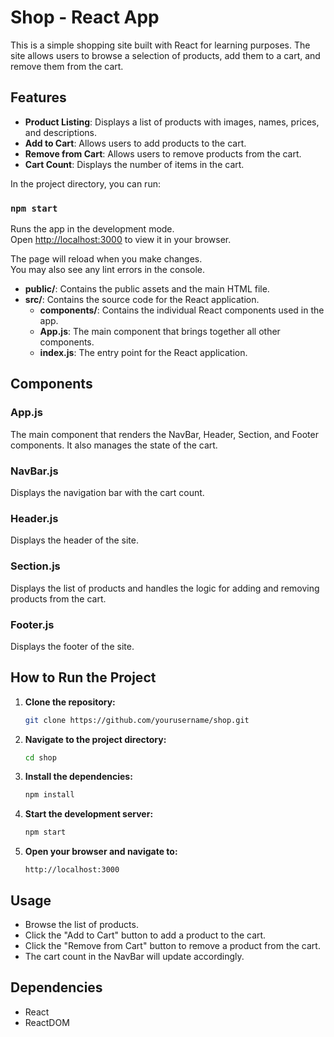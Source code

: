 # Shop - React App

This is a simple shopping site built with React for learning purposes. The site allows users to browse a selection of products, add them to a cart, and remove them from the cart.

## Features

- **Product Listing**: Displays a list of products with images, names, prices, and descriptions.
- **Add to Cart**: Allows users to add products to the cart.
- **Remove from Cart**: Allows users to remove products from the cart.
- **Cart Count**: Displays the number of items in the cart.

In the project directory, you can run:

### `npm start`

Runs the app in the development mode.\
Open [http://localhost:3000](http://localhost:3000) to view it in your browser.

The page will reload when you make changes.\
You may also see any lint errors in the console.


- **public/**: Contains the public assets and the main HTML file.
- **src/**: Contains the source code for the React application.
  - **components/**: Contains the individual React components used in the app.
  - **App.js**: The main component that brings together all other components.
  - **index.js**: The entry point for the React application.

## Components

### App.js

The main component that renders the NavBar, Header, Section, and Footer components. It also manages the state of the cart.

### NavBar.js

Displays the navigation bar with the cart count.

### Header.js

Displays the header of the site.

### Section.js

Displays the list of products and handles the logic for adding and removing products from the cart.

### Footer.js

Displays the footer of the site.

## How to Run the Project

1. **Clone the repository:**
    ```bash
    git clone https://github.com/yourusername/shop.git
    ```
2. **Navigate to the project directory:**
    ```bash
    cd shop
    ```
3. **Install the dependencies:**
    ```bash
    npm install
    ```
4. **Start the development server:**
    ```bash
    npm start
    ```
5. **Open your browser and navigate to:**
    ```
    http://localhost:3000
    ```

## Usage

- Browse the list of products.
- Click the "Add to Cart" button to add a product to the cart.
- Click the "Remove from Cart" button to remove a product from the cart.
- The cart count in the NavBar will update accordingly.

## Dependencies

- React
- ReactDOM


